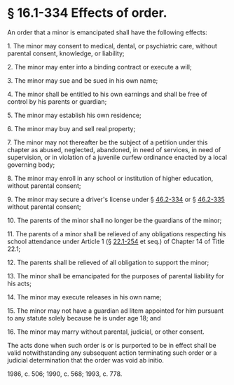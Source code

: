 # § 16.1-334 Effects of order.

<p>An order that a minor is emancipated shall have the following effects:</p><p>1. The minor may consent to medical, dental, or psychiatric care, without parental consent, knowledge, or liability;</p><p>2. The minor may enter into a binding contract or execute a will;</p><p>3. The minor may sue and be sued in his own name;</p><p>4. The minor shall be entitled to his own earnings and shall be free of control by his parents or guardian;</p><p>5. The minor may establish his own residence;</p><p>6. The minor may buy and sell real property;</p><p>7. The minor may not thereafter be the subject of a petition under this chapter as abused, neglected, abandoned, in need of services, in need of supervision, or in violation of a juvenile curfew ordinance enacted by a local governing body;</p><p>8. The minor may enroll in any school or institution of higher education, without parental consent;</p><p>9. The minor may secure a driver's license under § <a href='http://law.lis.virginia.gov/vacode/46.2-334/'>46.2-334</a> or § <a href='http://law.lis.virginia.gov/vacode/46.2-335/'>46.2-335</a> without parental consent;</p><p>10. The parents of the minor shall no longer be the guardians of the minor;</p><p>11. The parents of a minor shall be relieved of any obligations respecting his school attendance under Article 1 (§ <a href='http://law.lis.virginia.gov/vacode/22.1-254/'>22.1-254</a> et seq.) of Chapter 14 of Title 22.1;</p><p>12. The parents shall be relieved of all obligation to support the minor;</p><p>13. The minor shall be emancipated for the purposes of parental liability for his acts;</p><p>14. The minor may execute releases in his own name;</p><p>15. The minor may not have a guardian ad litem appointed for him pursuant to any statute solely because he is under age 18; and</p><p>16. The minor may marry without parental, judicial, or other consent.</p><p>The acts done when such order is or is purported to be in effect shall be valid notwithstanding any subsequent action terminating such order or a judicial determination that the order was void ab initio.</p><p>1986, c. 506; 1990, c. 568; 1993, c. 778.</p>